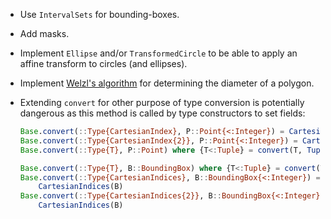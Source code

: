 - Use `IntervalSets` for bounding-boxes.

- Add masks.

- Implement `Ellipse` and/or `TransformedCircle` to be able to apply an affine
  transform to circles (and ellipses).

- Implement [Welzl's
  algorithm](https://en.wikipedia.org/wiki/Smallest-circle_problem) for
  determining the diameter of a polygon.

- Extending `convert` for other purpose of type conversion is potentially
  dangerous as this method is called by type constructors to set fields:
  ```julia
  Base.convert(::Type{CartesianIndex}, P::Point{<:Integer}) = CartesianIndex(P)
  Base.convert(::Type{CartesianIndex{2}}, P::Point{<:Integer}) = CartesianIndex(P)
  Base.convert(::Type{T}, P::Point) where {T<:Tuple} = convert(T, Tuple(P))

  Base.convert(::Type{T}, B::BoundingBox) where {T<:Tuple} = convert(T, Tuple(B))
  Base.convert(::Type{CartesianIndices}, B::BoundingBox{<:Integer}) =
      CartesianIndices(B)
  Base.convert(::Type{CartesianIndices{2}}, B::BoundingBox{<:Integer}) =
      CartesianIndices(B)
  ```

